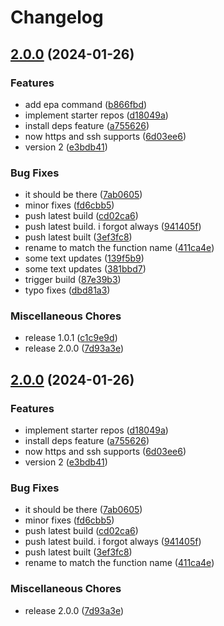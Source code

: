 # Changelog

## [2.0.0](https://github.com/ProxityStudios/freshland/compare/freshland-v2.0.0...freshland-v2.0.0) (2024-01-26)


### Features

* add epa command ([b866fbd](https://github.com/ProxityStudios/freshland/commit/b866fbd616508cae5874f17965eb48b692cc9adf))
* implement starter repos ([d18049a](https://github.com/ProxityStudios/freshland/commit/d18049a141a97403486cfed5a70030ca44c3390d))
* install deps feature ([a755626](https://github.com/ProxityStudios/freshland/commit/a7556262644c7c9829a9c8f50ff655ed7d043697))
* now https and ssh supports ([6d03ee6](https://github.com/ProxityStudios/freshland/commit/6d03ee64e1b7cc29d5f0e728e0b17f3c614647f9))
* version 2 ([e3bdb41](https://github.com/ProxityStudios/freshland/commit/e3bdb41b4ba20cbde94e96206faee056d8c3cea8))


### Bug Fixes

* it should be there ([7ab0605](https://github.com/ProxityStudios/freshland/commit/7ab0605850e38df53cbb8fb46f7bf0fa136bff1e))
* minor fixes ([fd6cbb5](https://github.com/ProxityStudios/freshland/commit/fd6cbb52c46f365d695f9b8e75181c37e2c0a31c))
* push latest build ([cd02ca6](https://github.com/ProxityStudios/freshland/commit/cd02ca623a84bd9699d61ab6ff0997762f573e84))
* push latest build. i forgot always ([941405f](https://github.com/ProxityStudios/freshland/commit/941405f9d58fb077a10fa6c7ac2f0a89f944b8a1))
* push latest built ([3ef3fc8](https://github.com/ProxityStudios/freshland/commit/3ef3fc8bba6a800b9b932bae1fad1d33ffcf6c16))
* rename to match the function name ([411ca4e](https://github.com/ProxityStudios/freshland/commit/411ca4e4294860f9e8056d8a6609ac90296f1fd2))
* some text updates ([139f5b9](https://github.com/ProxityStudios/freshland/commit/139f5b95f0171e445700d42ea3a6672a8d3fbfea))
* some text updates ([381bbd7](https://github.com/ProxityStudios/freshland/commit/381bbd74c4d693a83365ebbcf94ae63f7a04cfa1))
* trigger build ([87e39b3](https://github.com/ProxityStudios/freshland/commit/87e39b35b2fccd8c911a5edcbbfa02efbb72f1aa))
* typo fixes ([dbd81a3](https://github.com/ProxityStudios/freshland/commit/dbd81a38c9ce493e1616b5ff1deaabacd0f639a2))


### Miscellaneous Chores

* release 1.0.1 ([c1c9e9d](https://github.com/ProxityStudios/freshland/commit/c1c9e9deb3a20096874791ed90eaa7144fecd32a))
* release 2.0.0 ([7d93a3e](https://github.com/ProxityStudios/freshland/commit/7d93a3efd407d4d6889237602ed2e0b0d11a5be0))

## [2.0.0](https://github.com/ProxityStudios/freshland/compare/v1.0.4...v2.0.0) (2024-01-26)


### Features

* implement starter repos ([d18049a](https://github.com/ProxityStudios/freshland/commit/d18049a141a97403486cfed5a70030ca44c3390d))
* install deps feature ([a755626](https://github.com/ProxityStudios/freshland/commit/a7556262644c7c9829a9c8f50ff655ed7d043697))
* now https and ssh supports ([6d03ee6](https://github.com/ProxityStudios/freshland/commit/6d03ee64e1b7cc29d5f0e728e0b17f3c614647f9))
* version 2 ([e3bdb41](https://github.com/ProxityStudios/freshland/commit/e3bdb41b4ba20cbde94e96206faee056d8c3cea8))


### Bug Fixes

* it should be there ([7ab0605](https://github.com/ProxityStudios/freshland/commit/7ab0605850e38df53cbb8fb46f7bf0fa136bff1e))
* minor fixes ([fd6cbb5](https://github.com/ProxityStudios/freshland/commit/fd6cbb52c46f365d695f9b8e75181c37e2c0a31c))
* push latest build ([cd02ca6](https://github.com/ProxityStudios/freshland/commit/cd02ca623a84bd9699d61ab6ff0997762f573e84))
* push latest build. i forgot always ([941405f](https://github.com/ProxityStudios/freshland/commit/941405f9d58fb077a10fa6c7ac2f0a89f944b8a1))
* push latest built ([3ef3fc8](https://github.com/ProxityStudios/freshland/commit/3ef3fc8bba6a800b9b932bae1fad1d33ffcf6c16))
* rename to match the function name ([411ca4e](https://github.com/ProxityStudios/freshland/commit/411ca4e4294860f9e8056d8a6609ac90296f1fd2))


### Miscellaneous Chores

* release 2.0.0 ([7d93a3e](https://github.com/ProxityStudios/freshland/commit/7d93a3efd407d4d6889237602ed2e0b0d11a5be0))
